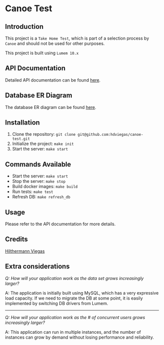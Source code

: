 # Canoe Test

## Introduction

This project is a `Take Home Test`, which is part of a selection process by `Canoe` and should not be used for other purposes.

This project is built using `Lumem 10.x`

## API Documentation

Detailed API documentation can be found [here](docs/API.md).

## Database ER Diagram

The database ER diagram can be found [here](docs/ER_diagram.png).

## Installation

1. Clone the repository: `git clone git@github.com:hdviegas/canoe-test.git`
2. Initialize the project: `make init`
3. Start the server: `make start`

## Commands Available
- Start the server: `make start`
- Stop the server: `make stop`
- Build docker images: `make build`
- Run tests: `make test`
- Refresh DB: `make refresh_db`

## Usage

Please refer to the API documentation for more details.

## Credits

[Hilthermann Viegas](https://www.linkedin.com/in/hdviegas/)

## Extra considerations
*Q: How will your application work as the data set grows increasingly larger?*

A: The application is initially built using MySQL, which has a very expressive load capacity. If we need to migrate the DB at some point, it is easily implemented by switching DB drivers from Lumem.


---

*Q: How will your application work as the # of concurrent users grows increasingly larger?*

A: This application can run in multiple instances, and the number of instances can grow by demand without losing performance and reliability.
